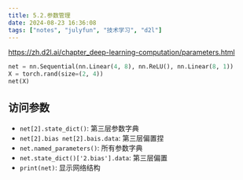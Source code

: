 ```yaml
---
title: 5.2.参数管理
date: 2024-08-23 16:36:08
tags: ["notes", "julyfun", "技术学习", "d2l"]
---
```

https://zh.d2l.ai/chapter_deep-learning-computation/parameters.html

```python
net = nn.Sequential(nn.Linear(4, 8), nn.ReLU(), nn.Linear(8, 1))
X = torch.rand(size=(2, 4))
net(X)
```

## 访问参数

- `net[2].state_dict()`: 第三层参数字典
- `net[2].bias net[2].bais.data`: 第三层偏置捏
- `net.named_parameters()`: 所有参数字典
- `net.state_dict()['2.bias'].data`: 第三层偏置
- `print(net)`: 显示网络结构
